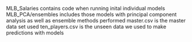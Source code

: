 MLB_Salaries contains code when running inital individual models
MLB_PCA/ensembles includes those models with principal component analysis as well as ensemble methods performed 
master.csv is the master data set used
ten_players.csv is the unseen data we used to make predictions with models
